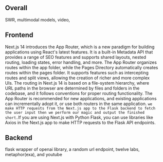 ## Overall
SWR, multimodal models, video, 

## Frontend

Next.js 14 introduces the App Router, which is a new paradigm for building applications using React's latest features. It is a built-in Metadata API that provides a range of SEO features and supports shared layouts, nested routing, loading states, error handling, and more. The App Router organizes routes within the app folder, while the Pages Directory automatically creates routes within the pages folder. It supports features such as intercepting routes and split views, allowing the creation of richer and more complex UIs. The routing in Next.js 14 is based on a file-system hierarchy, where URL paths in the browser are determined by files and folders in the codebase, and it follows conventions for proper routing functionality. The App Router is recommended for new applications, and existing applications can incrementally adopt it, or use both routers in the same application.  `we make HTTP requests from the Next.js app to the Flask backend to fetch the user input then we perform our magic and output the finished short.`If you are using Next.js with Python Flask, you can use libraries like Axios in the Next.js app to make HTTP requests to the Flask API endpoints.

## Backend

flask wrapper of openai library, a random url endpoint, twelve labs, metaphor(exa), and youtube
